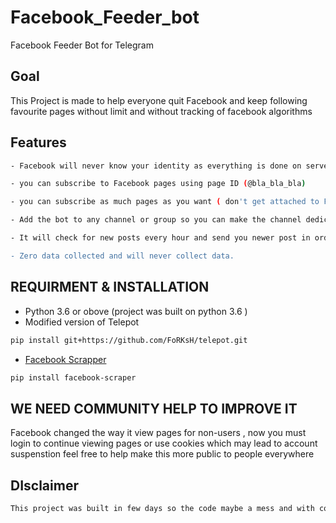 # Facebook_Feeder_bot
Facebook Feeder Bot for Telegram

## Goal
This Project is made to help everyone quit Facebook and keep following favourite pages without limit and without tracking of facebook algorithms


## Features
```sh
- Facebook will never know your identity as everything is done on server and the bot just fetching the post to you.

- you can subscribe to Facebook pages using page ID (@bla_bla_bla)

- you can subscribe as much pages as you want ( don't get attached to Facebook too much ! )- I don't recommend subscribing to many pages it will be mess

- Add the bot to any channel or group so you can make the channel dedicated to a single page , or some pages related to a category , your personal subscribed list will be same , each channel has its own subscribed list!

- It will check for new posts every hour and send you newer post in order.- can't make it any faster for now as Facebook will block the request ( you are not a robot test and I am a bot 😔)

- Zero data collected and will never collect data.
```

## REQUIRMENT & INSTALLATION
  - Python 3.6 or obove (project was built on python 3.6 )
  - Modified version of Telepot 
```sh
pip install git+https://github.com/FoRKsH/telepot.git
```
  - [Facebook Scrapper](https://github.com/kevinzg/facebook-scraper)
```sh
pip install facebook-scraper
```

## WE NEED COMMUNITY HELP TO IMPROVE IT 
Facebook changed the way it view pages for non-users , now you must login to continue viewing pages or use cookies which may lead to account suspenstion 
feel free to help make this more public to people everywhere 



## DIsclaimer
```sh
This project was built in few days so the code maybe a mess and with community help we can imporve it
```

